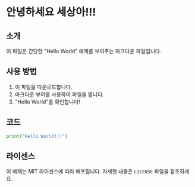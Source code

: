 # 안녕하세요 세상아!!!

## 소개

이 파일은 간단한 "Hello World" 예제를 보여주는 마크다운 파일입니다.

## 사용 방법

1. 이 파일을 다운로드합니다.
2. 마크다운 뷰어를 사용하여 파일을 엽니다.
3. "Hello World"를 확인합니다!

## 코드

```python
print("Hello World!!!")
```

## 라이센스

이 예제는 MIT 라이센스에 따라 배포됩니다. 자세한 내용은 `LICENSE` 파일을 참조하세요.
